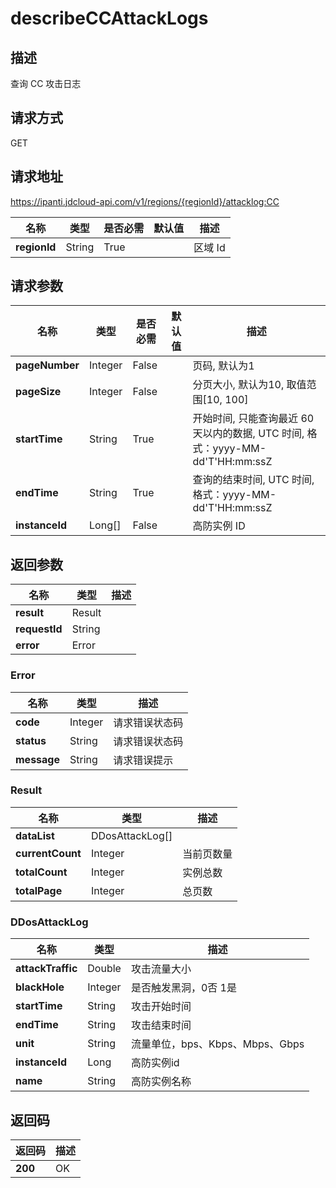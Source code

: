 # describeCCAttackLogs


## 描述
查询 CC 攻击日志

## 请求方式
GET

## 请求地址
https://ipanti.jdcloud-api.com/v1/regions/{regionId}/attacklog:CC

|名称|类型|是否必需|默认值|描述|
|---|---|---|---|---|
|**regionId**|String|True| |区域 Id|

## 请求参数
|名称|类型|是否必需|默认值|描述|
|---|---|---|---|---|
|**pageNumber**|Integer|False| |页码, 默认为1|
|**pageSize**|Integer|False| |分页大小, 默认为10, 取值范围[10, 100]|
|**startTime**|String|True| |开始时间, 只能查询最近 60 天以内的数据, UTC 时间, 格式：yyyy-MM-dd'T'HH:mm:ssZ|
|**endTime**|String|True| |查询的结束时间, UTC 时间, 格式：yyyy-MM-dd'T'HH:mm:ssZ|
|**instanceId**|Long[]|False| |高防实例 ID|


## 返回参数
|名称|类型|描述|
|---|---|---|
|**result**|Result| |
|**requestId**|String| |
|**error**|Error| |

### Error
|名称|类型|描述|
|---|---|---|
|**code**|Integer|请求错误状态码|
|**status**|String|请求错误状态码|
|**message**|String|请求错误提示|
### Result
|名称|类型|描述|
|---|---|---|
|**dataList**|DDosAttackLog[]| |
|**currentCount**|Integer|当前页数量|
|**totalCount**|Integer|实例总数|
|**totalPage**|Integer|总页数|
### DDosAttackLog
|名称|类型|描述|
|---|---|---|
|**attackTraffic**|Double|攻击流量大小|
|**blackHole**|Integer|是否触发黑洞，0否 1是|
|**startTime**|String|攻击开始时间|
|**endTime**|String|攻击结束时间|
|**unit**|String|流量单位，bps、Kbps、Mbps、Gbps|
|**instanceId**|Long|高防实例id|
|**name**|String|高防实例名称|

## 返回码
|返回码|描述|
|---|---|
|**200**|OK|
